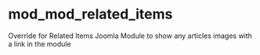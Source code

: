 # mod_mod_related_items
Override for Related Items Joomla Module to show any articles images with a link in the module
